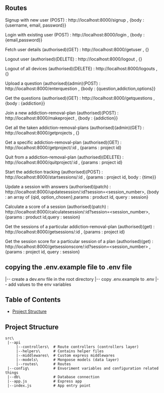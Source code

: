 ## Routes
Signup with new user (POST) : http://localhost:8000/signup , {body :{username, email, password}}

Login with existing user (POST) : http://localhost:8000/login , {body : {email,password}}

Fetch user details (authorised)(GET) : http://localhost:8000/getuser , {} 

Logout user (authorised)(DELETE) : http://localhost:8000/logout , {}

Logout of all devices (authorised)(DELETE) : http://localhost:8000/logouts , {}

Upload a question (authorised)(admin)(POST) : http://localhost:8000/enterquestion , {body : {question,addiction,options}}

Get the questions (authorised)(GET) : http://localhost:8000/getquestions , {body : {addiction}}

Join a new addiction-removal-plan (authorised)(POST) : http://localhost:8000/makeproject , {body : {addiction}}

Get all the taken addiction-removal-plans (authorised)(admin)(GET) : http://localhost:8000/getprojects , {}

Get a specific addiction-removal-plan (authorised)(GET) : http://localhost:8000/getproject/:id , {params : project id}

Quit from a addiction-removal-plan (authorised)(DELETE) : http://localhost:8000/quitproject/:id , {params : project id}

Start the addiction tracking (authorised)(POST) : http://localhost:8000/startsessions/:id , {params : project id, body : {time}}

Update a session with answers (authorised)(patch) : http://localhost:8000/updatesession/:id?session=<session_number>, {body : an array of {qid, option_chosen},params : product id,  query : session} 

Calculate a score of a session (authorised)(patch) : http://localhost:8000/calculatesession/:id?session=<session_number>, {params : product id,query : session}

Get the sessions of a particular addiction-removal-plan (authorised)(get) : http://localhost:8000/getsessions/:id , {params : project id}

Get the session score for a particular session of a plan (authorised)(get) : http://localhost:8000/getsessionscore/:id?session=<session_number> , {params : project id, query : session}

## copying the .env.example file to .env file

|-- create a dev.env file in the root directory
|-- copy .env.example to .env
|-- add values to the env variables

## Table of Contents

- [Project Structure](#project-structure)
<!-- - [Error Handling](#error-handling)
- [Logging](#logging) -->


## Project Structure

```
src\
 |--api
     |--controllers\  # Route controllers (controllers layer)
     |--helpers\      # Contains helper files
     |--middlewares\  # Custom express middlewares
     |--models\       # Mongoose models (data layer)
     |--routes\       # Routes
 |--config\           # Envoriment variables and configuration related things
 |--db\               # Database connection
 |--app.js            # Express app
 |--index.js          # App entry point

```